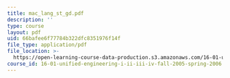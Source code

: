 ```yaml
---
title: mac_lang_st_gd.pdf
description: ''
type: course
layout: pdf
uid: 66bafee6f77784b322dfc8351976f14f
file_type: application/pdf
file_location: >-
  https://open-learning-course-data-production.s3.amazonaws.com/16-01-unified-engineering-i-ii-iii-iv-fall-2005-spring-2006/66bafee6f77784b322dfc8351976f14f_mac_lang_st_gd.pdf
course_id: 16-01-unified-engineering-i-ii-iii-iv-fall-2005-spring-2006
---
```

